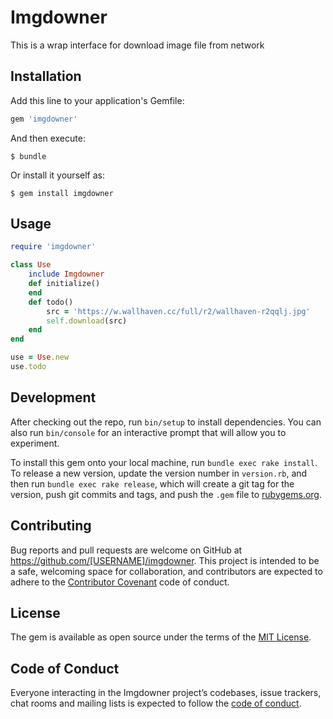 # Imgdowner

This is a wrap interface for download image file from network

## Installation

Add this line to your application's Gemfile:

```ruby
gem 'imgdowner'
```

And then execute:

    $ bundle

Or install it yourself as:

    $ gem install imgdowner

## Usage

```ruby
require 'imgdowner'

class Use
    include Imgdowner
    def initialize()
    end
    def todo()
        src = 'https://w.wallhaven.cc/full/r2/wallhaven-r2qqlj.jpg'
        self.download(src)
    end
end

use = Use.new
use.todo
```

## Development

After checking out the repo, run `bin/setup` to install dependencies. You can also run `bin/console` for an interactive prompt that will allow you to experiment.

To install this gem onto your local machine, run `bundle exec rake install`. To release a new version, update the version number in `version.rb`, and then run `bundle exec rake release`, which will create a git tag for the version, push git commits and tags, and push the `.gem` file to [rubygems.org](https://rubygems.org).

## Contributing

Bug reports and pull requests are welcome on GitHub at https://github.com/[USERNAME]/imgdowner. This project is intended to be a safe, welcoming space for collaboration, and contributors are expected to adhere to the [Contributor Covenant](http://contributor-covenant.org) code of conduct.

## License

The gem is available as open source under the terms of the [MIT License](https://opensource.org/licenses/MIT).

## Code of Conduct

Everyone interacting in the Imgdowner project’s codebases, issue trackers, chat rooms and mailing lists is expected to follow the [code of conduct](https://github.com/[USERNAME]/imgdowner/blob/master/CODE_OF_CONDUCT.md).

